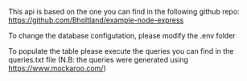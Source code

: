 This api is based on the one you can find in the following github repo: https://github.com/Bholtland/example-node-express

To change the database configutation, please modify the .env folder

To populate the table please execute the queries you can find in the queries.txt file (N.B: the queries were generated using https://www.mockaroo.com/)

